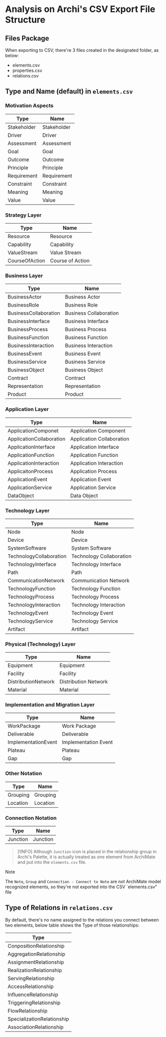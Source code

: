 # Analysis on Archi's CSV Export File Structure

## Files Package

When exporting to CSV, there're 3 files created in the designated folder, as below:

- elements.csv
- properties.csv
- relations.csv

## Type and Name (default) in `elements.csv`

### Motivation Aspects

| Type | Name |
| --- | --- |
| Stakeholder | Stakeholder |
| Driver | Driver |
| Assessment | Assessment |
| Goal | Goal |
| Outcome | Outcome |
| Principle | Principle |
| Requirement | Requirement |
| Constraint | Constraint |
| Meaning | Meaning |
| Value | Value |

### Strategy Layer

| Type | Name |
| --- | --- |
| Resource | Resource |
| Capability | Capability |
| ValueStream | Value Stream |
| CourseOfAction | Course of Action |

### Business Layer

| Type | Name |
| --- | --- |
| BusinessActor | Business Actor |
| BusinessRole | Business Role |
| BusinessCollaboration | Business Collaboration |
| BusinessInterface | Business Interface |
| BusinessProcess | Business Process |
| BusinessFunction | Business Function |
| BusinessInteraction | Business Interaction |
| BusinessEvent | Business Event |
| BusinessService | Business Service |
| BusinessObject | Business Object |
| Contract | Contract |
| Representation | Representation |
| Product | Product |

### Application Layer

| Type | Name |
| --- | --- |
| ApplicationComponet | Application Component |
| ApplicationCollaboration | Application Collaboration |
| ApplicationInterface | Application Interface |
| ApplicationFunction | Application Function |
| ApplicationInteraction | Application Interaction |
| ApplicaitonProcess | Application Process |
| ApplicationEvent | Application Event |
| ApplicationService | Application Service |
| DataObject | Data Object |

### Technology Layer

| Type | Name |
| --- | --- |
| Node | Node |
| Device | Device |
| SystemSoftware | System Software |
| TechnologyCollaboration | Technology Collaboration |
| TechnologyInterface | Technology Interface |
| Path | Path |
| CommunicationNetwork | Communication Network |
| TechnologyFunction | Technology Function |
| TechnologyProcess | Technology Process |
| TechnologyInteraction | Technology Interaction |
| TechnologyEvent | Technology Event |
| TechnologyService | Technology Service |
| Artifact | Artifact |

### Physical (Technology) Layer

| Type | Name |
| --- | --- |
| Equipment | Equipment |
| Facility | Facility |
| DistributionNetwork | Distribution Network |
| Material | Material |

### Implementation and Migration Layer

| Type | Name |
| --- | --- |
| WorkPackage | Work Package |
| Deliverable | Deliverable |
| ImplementationEvent | Implementation Event |
| Plateau | Plateau |
| Gap | Gap |

### Other Notation

| Type | Name |
| --- | --- |
| Grouping | Grouping |
| Location | Location |

### Connection Notation

| Type | Name |
| --- | --- |
| Junction | Junction |

> [!INFO]
> Although `Junction` icon is placed in the relationship group in Archi's Palette, it is actually treated as one element from ArchiMate and put into the `elements.csv` file.

> [!NOTE]
> The `Note`, `Group` and `Connection - Connect to Note` are not ArchiMate model recognized elements, so they're not exported into the CSV `elements.csv" file

## Type of Relations in `relations.csv`

By default, there's no name assigned to the relations you connect between two elements, below table shows the Type of those relationships:

| Type |
| --- |
| ConpositionRelationship |
| AggregationRelationship |
| AssignmentRelationship |
| RealizationRelationship |
| ServingRelationship |
| AccessRelationship |
| InfluenceRelationship |
| TriggeringRelationship |
| FlowRelationship |
| SpecializationRelationship|
| AssociationRelationship |